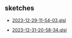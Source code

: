## sketches

 - [2023-12-29-11-54-03.glsl](../src/2023-12-29-11-54-03.glsl)

 - [2023-12-31-20-58-34.glsl](../src/2023-12-31-20-58-34.glsl)

